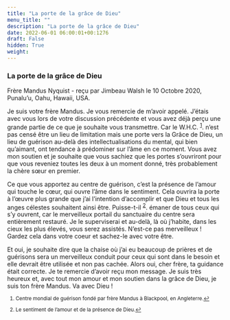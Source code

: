 ```yaml
---
title: "La porte de la grâce de Dieu"
menu_title: ""
description: "La porte de la grâce de Dieu"
date: 2022-06-01 06:00:01+00:1276
draft: False
hidden: True
weight:
---
```

### La porte de la grâce de Dieu

Frère Mandus Nyquist - reçu par Jimbeau Walsh le 10 Octobre 2020, Punalu’u, Oahu, Hawaii, USA.

Je suis votre frère Mandus. Je vous remercie de m’avoir appelé. J’étais avec vous lors de votre discussion précédente et vous avez déjà perçu une grande partie de ce que je souhaite vous transmettre. Car le W.H.C. <sup id=”a1”>[1](#f1)</sup>. n’est pas censé être un lieu de limitation mais une porte vers la Grâce de Dieu, un lieu de guérison au-delà des intellectualisations du mental, qui bien qu’aimant, ont tendance à prédominer sur l’âme en ce moment. Vous avez mon soutien et je souhaite que vous sachiez que les portes s’ouvriront pour que vous reveniez toutes les deux à un moment donné, très probablement la chère sœur en premier.

Ce que vous apportez au centre de guérison, c’est la présence de l’amour qui touche le cœur, qui ouvre l’âme dans le sentiment. Cela ouvrira la porte à l’œuvre plus grande que j’ai l’intention d’accomplir et que Dieu et tous les anges célestes souhaitent ainsi être. Puisse-t-il <sup id=”a2”>[2](#f2)</sup>. émaner de tous ceux qui s’y ouvrent, car le merveilleux portail du sanctuaire du centre sera entièrement restauré. Je le superviserai et au-delà, là où j’habite, dans les cieux les plus élevés, vous serez assistés. N’est-ce pas merveilleux ! Gardez cela dans votre coeur et sachez-le avec votre être.

Et oui, je souhaite dire que la chaise où j’ai eu beaucoup de prières et de guérisons sera un merveilleux conduit pour ceux qui sont dans le besoin et elle devrait être utilisée et non pas cachée. Alors oui, cher frère, ta guidance était correcte. Je te remercie d’avoir reçu mon message. Je suis très heureux et, avec tout mon amour et mon soutien dans la grâce de Dieu, je suis ton frère Mandus. Va avec Dieu !
<small>

1. <large id=”f1”> Centre mondial de guérison fondé par frère Mandus à Blackpool, en Angleterre.[↩](#a1)

2. <large id=”f2”> Le sentiment de l’amour et de la présence de Dieu.[↩](#a2)
